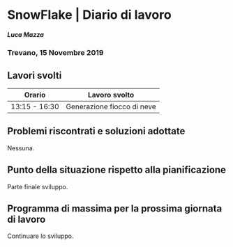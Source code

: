 # SnowFlake | Diario di lavoro
##### Luca Mazza
### Trevano, 15 Novembre 2019

## Lavori svolti


|Orario        |Lavoro svolto                 |
|--------------|------------------------------|
|13:15 - 16:30 |Generazione fiocco di neve|

##  Problemi riscontrati e soluzioni adottate
Nessuna.

##  Punto della situazione rispetto alla pianificazione
Parte finale sviluppo.

## Programma di massima per la prossima giornata di lavoro
Continuare lo sviluppo.

  